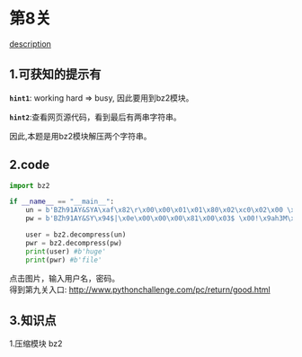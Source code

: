 # 第8关

[description](http://www.pythonchallenge.com/pc/def/integrity.html)

## 1.可获知的提示有
**`hint1`**: working hard => busy, 因此要用到bz2模块。  

**`hint2`**:查看网页源代码，看到最后有两串字符串。  

因此,本题是用bz2模块解压两个字符串。

## 2.code
```python
import bz2

if __name__ == "__main__":
    un = b'BZh91AY&SYA\xaf\x82\r\x00\x00\x01\x01\x80\x02\xc0\x02\x00 \x00!\x9ah3M\x07<]\xc9\x14\xe1BA\x06\xbe\x084'
    pw = b'BZh91AY&SY\x94$|\x0e\x00\x00\x00\x81\x00\x03$ \x00!\x9ah3M\x13<]\xc9\x14\xe1BBP\x91\xf08'

    user = bz2.decompress(un)
    pwr = bz2.decompress(pw)
    print(user) #b'huge'
    print(pwr) #b'file'

```
点击图片，输入用户名，密码。  
得到第九关入口: http://www.pythonchallenge.com/pc/return/good.html
## 3.知识点  
1.压缩模块 bz2






